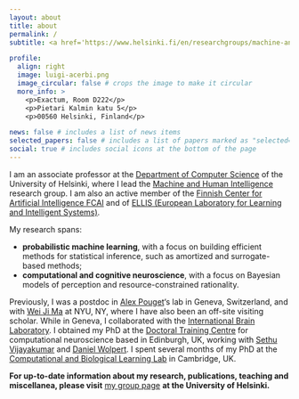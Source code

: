 ```yaml
---
layout: about
title: about
permalink: /
subtitle: <a href='https://www.helsinki.fi/en/researchgroups/machine-and-human-intelligence'>Machine and Human Intelligence Group</a>

profile:
  align: right
  image: luigi-acerbi.png
  image_circular: false # crops the image to make it circular
  more_info: >
    <p>Exactum, Room D222</p>
    <p>Pietari Kalmin katu 5</p>
    <p>00560 Helsinki, Finland</p>

news: false # includes a list of news items
selected_papers: false # includes a list of papers marked as "selected={true}"
social: true # includes social icons at the bottom of the page
---
```


I am an associate professor at the [Department of Computer Science](https://www.helsinki.fi/en/computer-science) of the University of Helsinki, where I lead the [Machine and Human Intelligence](https://www.helsinki.fi/en/researchgroups/machine-and-human-intelligence) research group. I am also an active member of the [Finnish Center for Artificial Intelligence FCAI](https://fcai.fi/) and of [ELLIS (European Laboratory for Learning and Intelligent Systems)](https://ellis.eu/). 

My research spans:

- **probabilistic machine learning**, with a focus on building efficient methods for statistical inference, such as amortized and surrogate-based methods;
- **computational and cognitive neuroscience**, with a focus on Bayesian models of perception and resource-constrained rationality.

Previously, I was a postdoc in [Alex Pouget](https://www.unige.ch/medecine/neuf/en/research/grecherche/alexandre-pouget/)‘s lab in Geneva, Switzerland, and with [Wei Ji Ma](https://www.cns.nyu.edu/malab/ "Wei Ji Ma's lab website") at NYU, NY, where I have also been an off-site visiting scholar. While in Geneva, I collaborated with the [International Brain Laboratory](https://www.internationalbrainlab.com/). I obtained my PhD at the [Doctoral Training Centre](http://www.anc.ed.ac.uk/dtc/index.php?option=com_content&task=view&id=12&Itemid=68 "Neuroinformatics and Computational Neuroscience DTC website") for computational neuroscience based in Edinburgh, UK, working with [Sethu Vijayakumar](http://homepages.inf.ed.ac.uk/svijayak/ "prof. Sethu Vijayakumar's webpage") and [Daniel Wolpert](https://zuckermaninstitute.columbia.edu/daniel-m-wolpert-phd "prof. Daniel Wolpert's webpage"). I spent several months of my PhD at the [Computational and Biological Learning Lab](https://cbl.eng.cam.ac.uk/ "CBL website") in Cambridge, UK.

**For up-to-date information about my research, publications, teaching and miscellanea, please visit** [my group page](https://www.helsinki.fi/en/researchgroups/machine-and-human-intelligence) **at the University of Helsinki.**